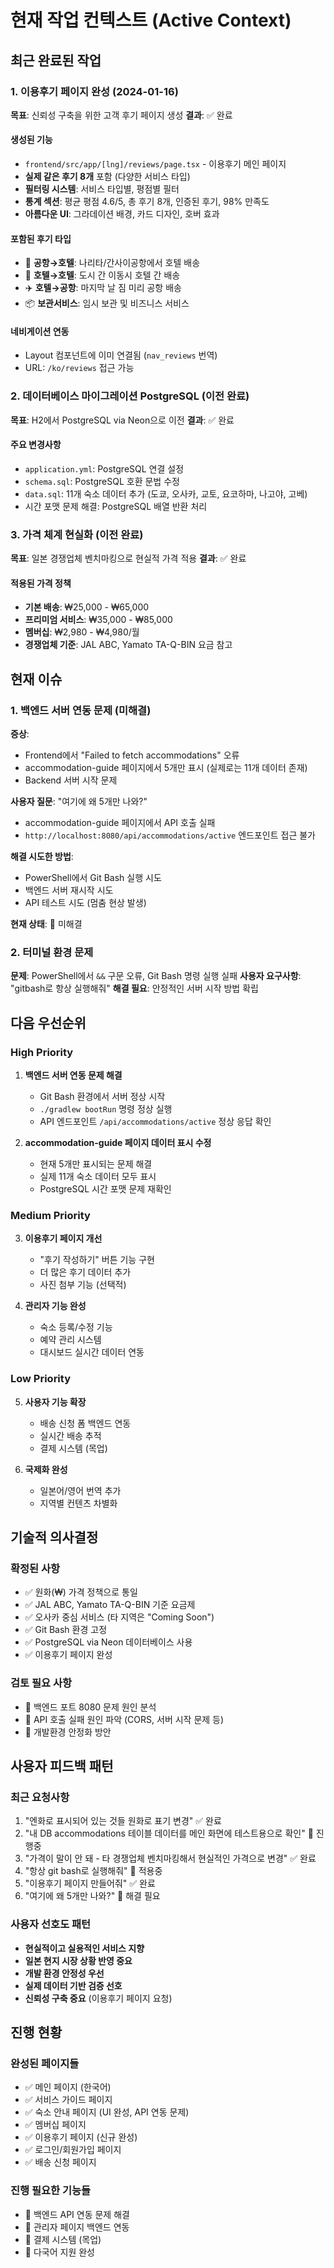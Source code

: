 # 현재 작업 컨텍스트 (Active Context)

## 최근 완료된 작업

### 1. 이용후기 페이지 완성 (2024-01-16)
**목표**: 신뢰성 구축을 위한 고객 후기 페이지 생성
**결과**: ✅ 완료

#### 생성된 기능
- `frontend/src/app/[lng]/reviews/page.tsx` - 이용후기 메인 페이지
- **실제 같은 후기 8개** 포함 (다양한 서비스 타입)
- **필터링 시스템**: 서비스 타입별, 평점별 필터
- **통계 섹션**: 평균 평점 4.6/5, 총 후기 8개, 인증된 후기, 98% 만족도
- **아름다운 UI**: 그라데이션 배경, 카드 디자인, 호버 효과

#### 포함된 후기 타입
- 🛫 **공항→호텔**: 나리타/간사이공항에서 호텔 배송
- 🏨 **호텔→호텔**: 도시 간 이동시 호텔 간 배송  
- ✈️ **호텔→공항**: 마지막 날 짐 미리 공항 배송
- 📦 **보관서비스**: 임시 보관 및 비즈니스 서비스

#### 네비게이션 연동
- Layout 컴포넌트에 이미 연결됨 (`nav_reviews` 번역)
- URL: `/ko/reviews` 접근 가능

### 2. 데이터베이스 마이그레이션 PostgreSQL (이전 완료)
**목표**: H2에서 PostgreSQL via Neon으로 이전
**결과**: ✅ 완료

#### 주요 변경사항
- `application.yml`: PostgreSQL 연결 설정
- `schema.sql`: PostgreSQL 호환 문법 수정
- `data.sql`: 11개 숙소 데이터 추가 (도쿄, 오사카, 교토, 요코하마, 나고야, 고베)
- 시간 포맷 문제 해결: PostgreSQL 배열 반환 처리

### 3. 가격 체계 현실화 (이전 완료)
**목표**: 일본 경쟁업체 벤치마킹으로 현실적 가격 적용
**결과**: ✅ 완료

#### 적용된 가격 정책
- **기본 배송**: ₩25,000 - ₩65,000
- **프리미엄 서비스**: ₩35,000 - ₩85,000  
- **멤버십**: ₩2,980 - ₩4,980/월
- **경쟁업체 기준**: JAL ABC, Yamato TA-Q-BIN 요금 참고

## 현재 이슈

### 1. 백엔드 서버 연동 문제 (미해결)
**증상**: 
- Frontend에서 "Failed to fetch accommodations" 오류
- accommodation-guide 페이지에서 5개만 표시 (실제로는 11개 데이터 존재)
- Backend 서버 시작 문제

**사용자 질문**: "여기에 왜 5개만 나와?"
- accommodation-guide 페이지에서 API 호출 실패
- `http://localhost:8080/api/accommodations/active` 엔드포인트 접근 불가

**해결 시도한 방법**:
- PowerShell에서 Git Bash 실행 시도
- 백엔드 서버 재시작 시도
- API 테스트 시도 (멈춤 현상 발생)

**현재 상태**: 🔄 미해결

### 2. 터미널 환경 문제
**문제**: PowerShell에서 `&&` 구문 오류, Git Bash 명령 실행 실패
**사용자 요구사항**: "gitbash로 항상 실행해줘"
**해결 필요**: 안정적인 서버 시작 방법 확립

## 다음 우선순위

### High Priority
1. **백엔드 서버 연동 문제 해결**
   - Git Bash 환경에서 서버 정상 시작
   - `./gradlew bootRun` 명령 정상 실행
   - API 엔드포인트 `/api/accommodations/active` 정상 응답 확인

2. **accommodation-guide 페이지 데이터 표시 수정**
   - 현재 5개만 표시되는 문제 해결
   - 실제 11개 숙소 데이터 모두 표시
   - PostgreSQL 시간 포맷 문제 재확인

### Medium Priority
3. **이용후기 페이지 개선**
   - "후기 작성하기" 버튼 기능 구현
   - 더 많은 후기 데이터 추가
   - 사진 첨부 기능 (선택적)

4. **관리자 기능 완성**
   - 숙소 등록/수정 기능
   - 예약 관리 시스템
   - 대시보드 실시간 데이터 연동

### Low Priority
5. **사용자 기능 확장**
   - 배송 신청 폼 백엔드 연동
   - 실시간 배송 추적
   - 결제 시스템 (목업)

6. **국제화 완성**
   - 일본어/영어 번역 추가
   - 지역별 컨텐츠 차별화

## 기술적 의사결정

### 확정된 사항
- ✅ 원화(₩) 가격 정책으로 통일
- ✅ JAL ABC, Yamato TA-Q-BIN 기준 요금제
- ✅ 오사카 중심 서비스 (타 지역은 "Coming Soon")
- ✅ Git Bash 환경 고정
- ✅ PostgreSQL via Neon 데이터베이스 사용
- ✅ 이용후기 페이지 완성

### 검토 필요 사항
- 🔄 백엔드 포트 8080 문제 원인 분석
- 🔄 API 호출 실패 원인 파악 (CORS, 서버 시작 문제 등)
- 🔄 개발환경 안정화 방안

## 사용자 피드백 패턴

### 최근 요청사항
1. "엔화로 표시되어 있는 것들 원화로 표기 변경" ✅ 완료
2. "내 DB accommodations 테이블 데이터를 메인 화면에 테스트용으로 확인" 🔄 진행중
3. "가격이 말이 안 돼 - 타 경쟁업체 벤치마킹해서 현실적인 가격으로 변경" ✅ 완료
4. "항상 git bash로 실행해줘" 🔄 적용중
5. "이용후기 페이지 만들어줘" ✅ 완료
6. "여기에 왜 5개만 나와?" 🔄 해결 필요

### 사용자 선호도 패턴
- **현실적이고 실용적인 서비스 지향**
- **일본 현지 시장 상황 반영 중요**
- **개발 환경 안정성 우선**
- **실제 데이터 기반 검증 선호**
- **신뢰성 구축 중요** (이용후기 페이지 요청)

## 진행 현황

### 완성된 페이지들
- ✅ 메인 페이지 (한국어)
- ✅ 서비스 가이드 페이지
- ✅ 숙소 안내 페이지 (UI 완성, API 연동 문제)
- ✅ 멤버십 페이지
- ✅ 이용후기 페이지 (신규 완성)
- ✅ 로그인/회원가입 페이지
- ✅ 배송 신청 페이지

### 진행 필요한 기능들
- 🔄 백엔드 API 연동 문제 해결
- 🔄 관리자 페이지 백엔드 연동
- 🔄 결제 시스템 (목업)
- 🔄 다국어 지원 완성 